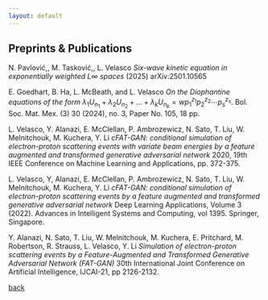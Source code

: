```yaml
---
layout: default
---
```


## Preprints & Publications

N. Pavlović,, M. Tasković,, L. Velasco _Six-wave kinetic equation in exponentially weighted L∞ spaces_ (2025) arXiv:2501.10565 <br>

E. Goedhart, B. Ha, L. McBeath, and L. Velasco _On the Diophantine equations of the form_$~\lambda_1U_{n_1} + \lambda_2U_{n_2} + \dots + \lambda_kU_{n_k} = wp_1^{z_1}p_2^{z_2}\cdots p_s^{z_s}$. Bol. Soc. Mat. Mex. (3)   30 (2024), no. 3, Paper No. 105, 18 pp. <br>

L. Velasco, Y. Alanazi, E. McClellan, P. Ambrozewicz, N. Sato, T. Liu, W. Melnitchouk, M. Kuchera, Y. Li _cFAT-GAN: conditional simulation of electron-proton scattering events with variate beam energies by a feature augmented and transformed generative adversarial network_ 2020, 19th IEEE Conference on Machine Learning and Applications, pp. 372-375.  <br>

L. Velasco, Y, Alanazi, E. McClellan, P. Ambrozewicz, N. Sato, T. Liu, W. Melnitchouk, M. Kuchera, Y. Li _cFAT-GAN: conditional simulation of electron-proton scattering events by a feature augmented and transformed generative adversarial network_ Deep Learning Applications, Volume 3 (2022). Advances in Intelligent Systems and Computing, vol 1395. Springer, Singapore. <br>

Y. Alanazi, N. Sato, T. Liu, W. Melnitchouk, M. Kuchera, E. Pritchard, M. Robertson, R. Strauss, L. Velasco, Y. Li _Simulation of electron-proton scattering events by a Feature-Augmented and Transformed Generative Adversarial Network (FAT-GAN)_ 30th International Joint Conference on Artificial Intelligence, IJCAI-21, pp 2126-2132. <br>

[back](./)
